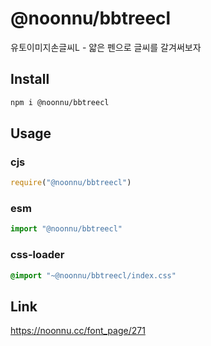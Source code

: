 # @noonnu/bbtreecl
유토이미지손글씨L - 얇은 펜으로 글씨를 갈겨써보자

## Install
```sh
npm i @noonnu/bbtreecl
```
## Usage
### cjs
```js
require("@noonnu/bbtreecl")
```
### esm
```js
import "@noonnu/bbtreecl"
```
### css-loader
```css
@import "~@noonnu/bbtreecl/index.css"
```

## Link
https://noonnu.cc/font_page/271